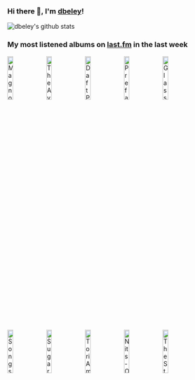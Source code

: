 ### Hi there 👋, I'm [dbeley](https://dbeley.ovh/en)!

![dbeley's github stats](https://github-readme-stats.vercel.app/api?username=dbeley)

### My most listened albums on [last.fm](https://www.last.fm/user/d_beley) in the last week

[<img src='https://lastfm.freetls.fastly.net/i/u/300x300/14d1913113b64497b9ad6dea89494c06.jpg' width='16%' height='16%' alt='Magnolia Electric Co. - Sojourner'>](https://www.last.fm/music/magnolia%2belectric%2bco./sojourner)&nbsp;
[<img src='https://lastfm.freetls.fastly.net/i/u/300x300/44210253d8fd4a539cc2b97e512dffd9.png' width='16%' height='16%' alt='The Avalanches - Since I Left You'>](https://www.last.fm/music/the%2bavalanches/since%2bi%2bleft%2byou)&nbsp;
[<img src='https://lastfm.freetls.fastly.net/i/u/300x300/938222f5dd7c4af1818c353234bcd9a7.png' width='16%' height='16%' alt='Daft Punk - Discovery'>](https://www.last.fm/music/daft%2bpunk/discovery)&nbsp;
[<img src='https://lastfm.freetls.fastly.net/i/u/300x300/9be258d654d000529cc34f76ba6e77d1.jpg' width='16%' height='16%' alt='Prefab Sprout - Jordan: The Comeback'>](https://www.last.fm/music/prefab%2bsprout/jordan%253a%2bthe%2bcomeback)&nbsp;
[<img src='https://lastfm.freetls.fastly.net/i/u/300x300/f34ba55a817a2dd1d97668a01bb03ae8.jpg' width='16%' height='16%' alt='Glass Beach - the first glass beach album'>](https://www.last.fm/music/glass%2bbeach/the%2bfirst%2bglass%2bbeach%2balbum)&nbsp;
<br>
[<img src='https://lastfm.freetls.fastly.net/i/u/300x300/ce0cb937c169c4dc6a7b9aa9c65e751f.jpg' width='16%' height='16%' alt='Songs: Ohia - The Magnolia Electric Co.'>](https://www.last.fm/music/songs%253a%2bohia/the%2bmagnolia%2belectric%2bco.)&nbsp;
[<img src='https://lastfm.freetls.fastly.net/i/u/300x300/b5b8dfec61a945a7c5782e66bf7fceb5.png' width='16%' height='16%' alt='Sugar - Copper Blue'>](https://www.last.fm/music/sugar/copper%2bblue)&nbsp;
[<img src='https://lastfm.freetls.fastly.net/i/u/300x300/709ad09a4c4551e6e3d9ec3ff58dc94b.jpg' width='16%' height='16%' alt='Tori Amos - Under the Pink'>](https://www.last.fm/music/tori%2bamos/under%2bthe%2bpink)&nbsp;
[<img src='https://lastfm.freetls.fastly.net/i/u/300x300/dca3ceebb41dc03ff86bd5c13088ea28.jpg' width='16%' height='16%' alt='Nits - Omsk'>](https://www.last.fm/music/nits/omsk)&nbsp;
[<img src='https://lastfm.freetls.fastly.net/i/u/300x300/f41698e47228486ac81690028794f18d.png' width='16%' height='16%' alt='The Strokes - First Impressions of Earth'>](https://www.last.fm/music/the%2bstrokes/first%2bimpressions%2bof%2bearth)&nbsp;
<br>
